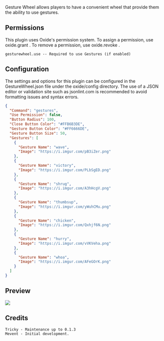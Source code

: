 Gesture Wheel allows players to have a convenient wheel that provide them the ability to use gestures.

## Permissions
This plugin uses Oxide's permission system. To assign a permission, use oxide.grant <user or group> <name or steam id> <permission>. To remove a permission, use oxide.revoke <user or group> <name or steam id> <permission>.

    gesturewheel.use -- Required to use Gestures (if enabled)

## Configuration
The settings and options for this plugin can be configured in the GestureWheel.json file under the oxide/config directory. The use of a JSON editor or validation site such as jsonlint.com is recommended to avoid formatting issues and syntax errors.

```json
{
  "Command": "gestures",
  "Use Permission": false,
  "Button Radius": 100,
  "Close Button Color": "#FFB6B3DE",
  "Gesture Button Color": "#FF6666DE",
  "Gesture Button Size": 50,
  "Gestures": [
    {
      "Gesture Name": "wave",
      "Image": "https://i.imgur.com/pB3iZer.png"
    },
    {
      "Gesture Name": "victory",
      "Image": "https://i.imgur.com/PLbSgED.png"
    },
    {
      "Gesture Name": "shrug",
      "Image": "https://i.imgur.com/A3hHcgV.png"
    },
    {
      "Gesture Name": "thumbsup",
      "Image": "https://i.imgur.com/yWuhCMu.png"
    },
    {
      "Gesture Name": "chicken",
      "Image": "https://i.imgur.com/Qxhjf6N.png"
    },
    {
      "Gesture Name": "hurry",
      "Image": "https://i.imgur.com/vVKVeha.png"
    },
    {
      "Gesture Name": "whoa",
      "Image": "https://i.imgur.com/AFeGOrK.png"
    }
  ]
}
```

## Preview
![](https://i.imgur.com/PGvdmqZ.png)

## Credits
    Tricky - Maintenance up to 0.1.3
    Mevent - Initial development.
